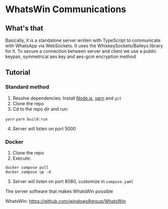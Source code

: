 # WhatsWin Communications

## What's that
Basically, it is a standalone server wriiten with TypeScript to communicate with WhatsApp via WebSockets. It uses the WhiskeySockets/Baileys library for it. To secure a connection between server and client we use a public keypair, symmetrical aes key and aes-gcm encryption method

## Tutorial

### Standard method
1) Resolve dependencies:
Install [Node.js](https://nodejs.org/en), [yarn](https://classic.yarnpkg.com/lang/en/docs/install/) and `git`
2) Clone the repo
3) Cd to the repo dir and run:

```yarn```
```yarn build:run```

4) Server will listen on port 5000

### Docker
1) Clone the repo
2) Execute:

```
docker compose pull
docker compose up -d
```

3) Server will listen on port 8080, customize in `compose.yaml`

The server software that makes WhatsWin possible

WhatsWin: https://github.com/windows8group/WhatsWin

